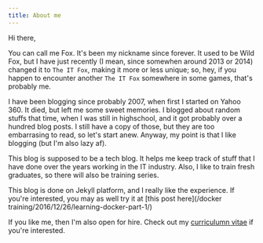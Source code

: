 ```yaml
---
title: About me
---
```

Hi there,

You can call me Fox. It's been my nickname since forever. It used to be Wild Fox, but I have just recently (I mean, since somewhen around 2013 or 2014) changed it to `The IT Fox`, making it more or less unique; so, hey, if you happen to encounter another `The IT Fox` somewhere in some games, that's probably me.

I have been blogging since probably 2007, when first I started on Yahoo 360. It died, but left me some sweet memories. I blogged about random stuffs that time, when I was still in highschool, and it got probably over a hundred blog posts. I still have a copy of those, but they are too embarrasing to read, so let's start anew. Anyway, my point  is that I like blogging (but I'm also lazy af).

This blog is supposed to be a tech blog. It helps me keep track of stuff that I have done over the years working in the IT industry. Also, I like to train fresh graduates, so there will also be training series.

This blog is done on Jekyll platform, and I really like the experience. If you're interested, you may as well try it at [this post here](/docker training/2016/12/26/learning-docker-part-1/)

If you like me, then I'm also open for hire. Check out my [curriculumn vitae](/curriculum-vitae) if you're interested.
